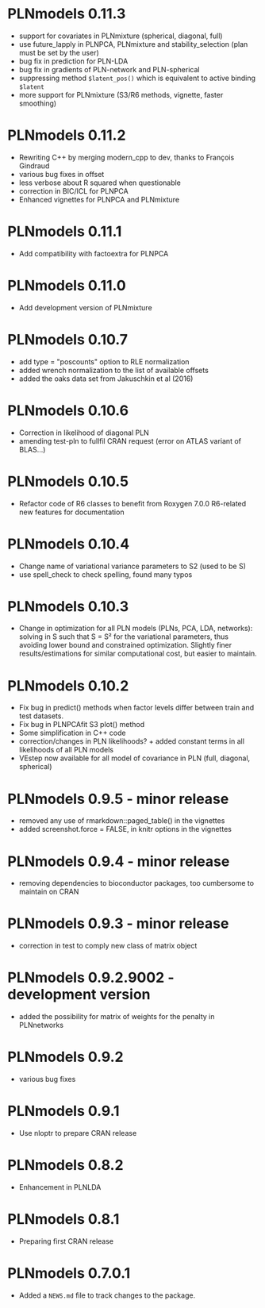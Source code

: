 # PLNmodels 0.11.3

* support for covariates in PLNmixture (spherical, diagonal, full)
* use future_lapply in PLNPCA, PLNmixture and stability_selection (plan must be set by the user)
* bug fix in prediction for PLN-LDA
* bug fix in gradients of PLN-network and PLN-spherical
* suppressing method `$latent_pos()` which is equivalent to active binding `$latent`
* more support for PLNmixture (S3/R6 methods, vignette, faster smoothing)

# PLNmodels 0.11.2

* Rewriting C++ by merging modern_cpp to dev, thanks to François Gindraud
* various bug fixes in offset
* less verbose about R squared when questionable
* correction in BIC/ICL for PLNPCA
* Enhanced vignettes for PLNPCA and PLNmixture

# PLNmodels 0.11.1

* Add compatibility with factoextra for PLNPCA

# PLNmodels 0.11.0

* Add development version of PLNmixture

# PLNmodels 0.10.7

* add type = "poscounts" option to RLE normalization
* added wrench normalization to the list of available offsets
* added the oaks data set from Jakuschkin et al (2016)

# PLNmodels 0.10.6

* Correction in likelihood of diagonal PLN
* amending test-pln to fullfil CRAN request (error on ATLAS variant of BLAS...)

# PLNmodels 0.10.5

* Refactor code of R6 classes to benefit from Roxygen 7.0.0 R6-related new features for documentation

# PLNmodels 0.10.4

* Change name of variational variance parameters to S2 (used to be S)
* use spell_check to check spelling, found many typos

# PLNmodels 0.10.3

* Change in optimization for all PLN models (PLNs, PCA, LDA, networks): solving in S such that 
S = S² for the variational parameters, thus avoiding lower bound and constrained optimization. 
Slightly finer results/estimations for similar computational cost, but easier to maintain.

# PLNmodels 0.10.2

* Fix bug in predict() methods when factor levels differ between train and test datasets. 
* Fix bug in PLNPCAfit S3 plot() method
* Some simplification in C++ code
* correction/changes in PLN likelihoods? + added constant terms in all likelihoods of all PLN models
* VEstep now available for all model of covariance in PLN (full, diagonal, spherical)

# PLNmodels 0.9.5 - minor release

* removed any use of rmarkdown::paged_table() in the vignettes
* added screenshot.force = FALSE, in knitr options in the vignettes

# PLNmodels 0.9.4 - minor release

* removing dependencies to bioconductor packages, too cumbersome to maintain on CRAN

# PLNmodels 0.9.3 - minor release

* correction in test to comply new class of matrix object

# PLNmodels 0.9.2.9002 - development version

* added the possibility for matrix of weights for the penalty in PLNnetworks

# PLNmodels 0.9.2

* various bug fixes

# PLNmodels 0.9.1

* Use nloptr to prepare CRAN release

# PLNmodels 0.8.2

* Enhancement in PLNLDA

# PLNmodels 0.8.1

* Preparing first CRAN release

# PLNmodels 0.7.0.1

* Added a `NEWS.md` file to track changes to the package.
